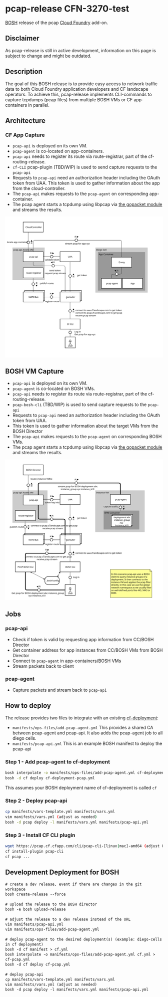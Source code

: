 # pcap-release CFN-3270-test

[BOSH](https://bosh.io/) release of the pcap [Cloud Foundry](https://www.cloudfoundry.org/) add-on.

## Disclaimer

As pcap-release is still in active development, information on this page is subject to change and might be outdated.

## Description

The goal of this BOSH release is to provide easy access to network traffic data to both Cloud Foundry application developers and CF landscape operators. To achieve this, pcap-release implements CLI-commands to capture tcpdumps (pcap files) from multiple BOSH VMs or CF app-containers in parallel.

<!-- TODO: to be added later
For the BOSH VM capture case, a new CLI can be used that authenticates via the BOSH director.
For tcpdumps of CF app containers, pcap-release provides a plugin to the CF Cloud Controller CLI.
-->

## Architecture

### CF App Capture

* `pcap-api` is deployed on its own VM.
* `pcap-agent` is co-located on app-containers.
* `pcap-api` needs to register its route via route-registrar, part of the cf-routing-release.
* `cf-CLI` pcap-plugin (TBD/WIP) is used to send capture requests to the `pcap-api`
* Requests to `pcap-api` need an authorization header including the OAuth token from UAA.
  This token is used to gather information about the app from the cloud-controller.
* The `pcap-api` makes requests to the `pcap-agent` on corresponding app-container.
* The pcap agent starts a tcpdump using libpcap via [the gopacket module](https://github.com/google/gopacket) and streams the results.

![tcpdump in cf architecture](docs/tcpdump-for-cf.svg "tcpdump in cf architecture")

## BOSH VM Capture

* `pcap-api` is deployed on its own VM.
* `pcap-agent` is co-located on BOSH VMs.
* `pcap-api` needs to register its route via route-registrar, part of the cf-routing-release.
* `pcap-bosh-cli` (TBD/WIP) is used to send capture requests to the `pcap-api`
* Requests to `pcap-api` need an authorization header including the OAuth token from UAA.
* This token is used to gather information about the target VMs from the BOSH Director
* The `pcap-api` makes requests to the `pcap-agent` on corresponding BOSH VMs.
* The pcap agent starts a tcpdump using libpcap via [the gopacket module](https://github.com/google/gopacket) and streams the results.

![tcpdump in bosh architecture](docs/tcpdump-for-bosh.svg "tcpdump in bosh architecture")

## Jobs

### pcap-api

* Check if token is valid by requesting app information from CC/BOSH Director
* Get container address for app instances from CC/BOSH VMs from BOSH Director
* Connect to `pcap-agent` in app-containers/BOSH VMs
* Stream packets back to client

### pcap-agent

* Capture packets and stream back to `pcap-api`

## How to deploy

The release provides two files to integrate with an
existing [cf-deployment](https://github.com/cloudfoundry/cf-deployment):

* `manifests/ops-files/add-pcap-agent.yml` This provides a shared CA between pcap-agent and pcap-api. It also adds the pcap-agent job to all diego cells.
* `manifests/pcap-api.yml` This is an example BOSH manifest to deploy the pcap-api

### Step 1 - Add pcap-agent to cf-deployment

```bash
bosh interpolate -o manifests/ops-files/add-pcap-agent.yml cf-deployment.yml > cf-deployment-pcap.yml
bosh -d cf deploy cf-deployment-pcap.yml
```

This assumes your BOSH deployment name of cf-deployment is called `cf`

### Step 2 - Deploy pcap-api

```bash
cp manifests/vars-template.yml manifests/vars.yml
vim manifests/vars.yml (adjust as needed)
bosh -d pcap deploy -l manifests/vars.yml manifests/pcap-api.yml
```

### Step 3 - Install CF CLI plugin

```bash
wget https://pcap.cf.cfapp.com/cli/pcap-cli-[linux|mac]-amd64 (adjust URL as needed) -O pcap-cli
cf install-plugin pcap-cli
cf pcap ...
```

## Development Deployment for BOSH

```shell
# create a dev release, event if there are changes in the git workspace
bosh create-release --force

# upload the release to the BOSH director
bosh -e bosh upload-release

# adjust the release to a dev release instead of the URL
vim manifests/pcap-api.yml
vim manifests/ops-files/add-pcap-agent.yml

# deploy pcap-agent to the desired deployment(s) (example: diego-cells in cf deployment)
bosh -d cf manifest > cf.yml
bosh interpolate -o manifests/ops-files/add-pcap-agent.yml cf.yml > cf-pcap.yml
bosh -d cf deploy cf-pcap.yml

# deploy pcap-api
cp manifests/vars-template.yml manifests/vars.yml
vim manifests/vars.yml (adjust as needed)
bosh -d pcap deploy -l manifests/vars.yml manifests/pcap-api.yml
```
